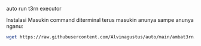 auto run t3rn executor

Instalasi
Masukin command diterminal terus masukin anunya sampe anunya nganu:

```sh
wget https://raw.githubusercontent.com/Alvinagustus/auto/main/ambat3rn.sh -O ambat3rn.sh && chmod +x ambat3rn.sh && ./ambat3rn.sh
